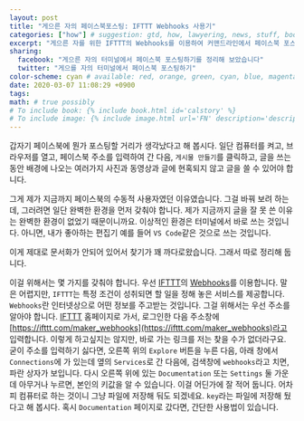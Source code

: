 ```yaml
---
layout: post
title: "게으른 자의 페이스북포스팅: IFTTT Webhooks 사용기"
categories: ["how"] # suggestion: gtd, how, lawyering, news, stuff, books, english
excerpt: "게으른 자를 위한 IFTTT의 Webhooks를 이용하여 커맨드라인에서 페이스북 포스팅하기"
sharing:
  facebook: "게으른 자의 터미널에서 페이스북 포스팅하기를 정리해 보았습니다"
  twitter: "게으를 자의 터미널에서 페이스북 포스팅하기"
color-scheme: cyan # available: red, orange, green, cyan, blue, magenta, brown 
date: 2020-03-07 11:08:29 +0900
tags: 
math: # true possibly
# To include book: {% include book.html id='calstory' %}
# To include image: {% include image.html url='FN' description='description' alt='alt' %}
---
```


갑자기 페이스북에 뭔가 포스팅할 거리가 생각났다고 해 봅시다. 일단 컴퓨터를 켜고, 브라우저를 열고, 페이스북 주소를 입력하여 간 다음, `게시물 만들기`를 클릭하고, 글을 쓰는 동안 배경에 나오는 여러가지 사진과 동영상과 글에 현혹되지 않고 글을 쓸 수 있어야 합니다.

그게 제가 지금까지 페이스북의 수동적 사용자였던 이유였습니다. 그걸 바꿔 보려 하는데, 그러려면 일단 완벽한 환경을 먼저 갖춰야 합니다. 제가 지금까지 글을 잘 못 쓴 이유는 완벽한 환경이 없었기 때문이니까요. 이상적인 환경은 터미널에서 바로 쓰는 것입니다. 아니면, 내가 좋아하는 편집기 예를 들어 `VS Code`같은 것으로 쓰는 것입니다.

이게 제대로 문서화가 안되어 있어서 찾기가 꽤 까다로왔습니다. 그래서 따로 정리해 둡니다. 

이걸 위해서는 몇 가지를 갖춰야 합니다. 우선 [IFTTT](https://ifttt.com)의 [Webhooks](https://ifttt.com/maker_webhooks)를 이용합니다. 말은 어렵지만, `IFTTT`는 특정 조건이 성취되면 할 일을 정해 놓은 서비스를 제공합니다. `Webhooks`란 인터넷상으로 어떤 정보를 주고받는 것입니다. 그걸 위해서는 우선 주소를 알아야 합니다. [IFTTT](https://ifttt.com) 홈페이지로 가서, 로그인한 다음 주소창에 [https://ifttt.com/maker_webhooks](https://ifttt.com/maker_webhooks)라고 입력합니다. 이렇게 하고싶지는 않지만, 바로 가는 링크를 저는 찾을 수가 없더라구요. 굳이 주소를 입력하기 싫다면, 오른쪽 위의 `Explore` 버튼을 누른 다음, 아래 창에서 `Connections`에 가 있는데 옆의 `Services`로 간 다음에, 검색창에 `webhooks`라고 치면, 파란 상자가 보입니다. 다시 오른쪽 위에 있는 `Documentation` 또는 `Settings` 둘 가운데 아무거나 누르면, 본인의 키값을 알 수 있습니다. 이걸 어딘가에 잘 적어 둡니다. 어차피 컴퓨터로 하는 것이니 그냥 파일에 저장해 둬도 되겠네요. `key`라는 파일에 저장해 뒀다고 해 봅시다. 혹시 `Documentation` 페이지로 갔다면, 간단한 사용법이 있습니다.

